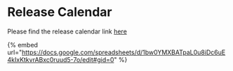 # Release Calendar

Please find the release calendar link [here](https://docs.google.com/spreadsheets/d/1bw0YMXBATpaL0u8iDc6uE4kIxKtkvrABxc0ruud5-7o/edit#gid=0)

{% embed url="https://docs.google.com/spreadsheets/d/1bw0YMXBATpaL0u8iDc6uE4kIxKtkvrABxc0ruud5-7o/edit#gid=0" %}

